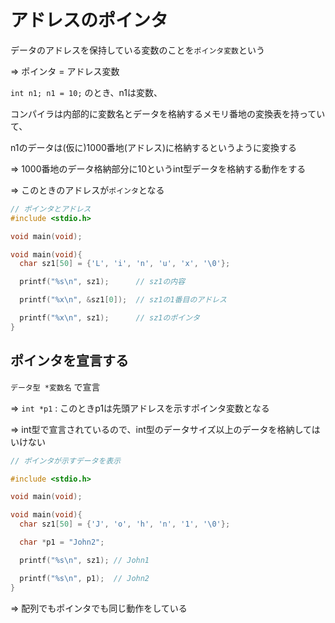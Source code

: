 # アドレスのポインタ
データのアドレスを保持している変数のことを`ポインタ変数`という

=> ポインタ = アドレス変数

`int n1; n1 = 10;` のとき、n1は変数、

コンパイラは内部的に変数名とデータを格納するメモリ番地の変換表を持っていて、

n1のデータは(仮に)1000番地(アドレス)に格納するというように変換する

=> 1000番地のデータ格納部分に10というint型データを格納する動作をする

=> このときのアドレスが`ポインタ`となる

```c
// ポインタとアドレス
#include <stdio.h>

void main(void);

void main(void){
  char sz1[50] = {'L', 'i', 'n', 'u', 'x', '\0'};

  printf("%s\n", sz1);      // sz1の内容

  printf("%x\n", &sz1[0]);  // sz1の1番目のアドレス

  printf("%x\n", sz1);      // sz1のポインタ
}
```

## ポインタを宣言する
`データ型 *変数名` で宣言

=> `int *p1` : このときp1は先頭アドレスを示すポインタ変数となる

=> int型で宣言されているので、int型のデータサイズ以上のデータを格納してはいけない

```c
// ポインタが示すデータを表示

#include <stdio.h>

void main(void);

void main(void){
  char sz1[50] = {'J', 'o', 'h', 'n', '1', '\0'};

  char *p1 = "John2";

  printf("%s\n", sz1); // John1

  printf("%s\n", p1);  // John2
}
```
=> 配列でもポインタでも同じ動作をしている

